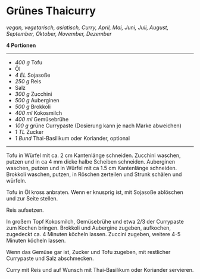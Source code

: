 # Grünes Thaicurry

*vegan, vegetarisch, asiatisch, Curry, April, Mai, Juni, Juli, August, September, Oktober, November, Dezember*

**4 Portionen**

---

- *400 g* Tofu
- Öl
- *4 EL* Sojasoße
- *250 g* Reis
- Salz
- *300 g* Zucchini
- *500 g* Auberginen
- *500 g* Brokkoli
- *400 ml* Kokosmilch
- *400 ml* Gemüsebrühe
- *100 g* grüne Currypaste (Dosierung kann je nach Marke abweichen)
- *1 TL* Zucker
- *1 Bund* Thai-Basilikum oder Koriander, optional

---

Tofu in Würfel mit ca. 2 cm Kantenlänge schneiden. Zucchini waschen, putzen und in ca 4 mm dicke halbe Scheiben schneiden. Auberginen waschen, putzen und in Würfel mit ca 1.5 cm Kantenlänge schneiden. Brokkoli waschen, putzen, in Röschen zerteilen und Strunk schälen und würfeln.

Tofu in Öl kross anbraten. Wenn er knusprig ist, mit Sojasoße ablöschen und zur Seite stellen.

Reis aufsetzen.

In großem Topf Kokosmilch, Gemüsebrühe und etwa 2/3 der Currypaste zum Kochen bringen. Brokkoli und Aubergine zugeben, aufkochen, zugedeckt ca. 4 Minuten köcheln lassen. Zuccini zugeben, weitere 4-5 Minuten köcheln lassen. 

Wenn das Gemüse gar ist, Zucker und Tofu zugeben, mit restlicher Currypaste und Salz abschmecken.

Curry mit Reis und auf Wunsch mit Thai-Basilikum oder Koriander servieren.
